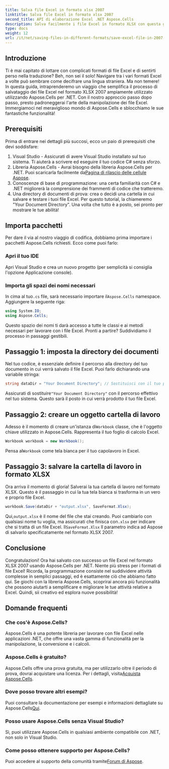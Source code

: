```yaml
---
title: Salva file Excel in formato xlsx 2007
linktitle: Salva file Excel in formato xlsx 2007
second_title: API di elaborazione Excel .NET Aspose.Cells
description: Salva facilmente i file Excel in formato XLSX con questa guida dettagliata che utilizza Aspose.Cells per .NET. Padroneggia la manipolazione di Excel.
type: docs
weight: 12
url: /it/net/saving-files-in-different-formats/save-excel-file-in-2007-xlsx-format/
---
```

## Introduzione
Ti è mai capitato di lottare con complicati formati di file Excel e di sentirti perso nella traduzione? Beh, non sei il solo! Navigare tra i vari formati Excel a volte può sembrare come decifrare una lingua straniera. Ma non temere! In questa guida, intraprenderemo un viaggio che semplifica il processo di salvataggio dei file Excel nel formato XLSX 2007 ampiamente utilizzato utilizzando Aspose.Cells per .NET. Con il nostro approccio passo dopo passo, presto padroneggerai l'arte della manipolazione dei file Excel. Immergiamoci nel meraviglioso mondo di Aspose.Cells e sblocchiamo le sue fantastiche funzionalità!
## Prerequisiti
Prima di entrare nei dettagli più succosi, ecco un paio di prerequisiti che devi soddisfare:
1. Visual Studio - Assicurati di avere Visual Studio installato sul tuo sistema. Ti aiuterà a scrivere ed eseguire il tuo codice C# senza sforzo.
2. Libreria Aspose.Cells - Avrai bisogno della libreria Aspose.Cells per .NET. Puoi scaricarla facilmente da[Pagina di rilascio delle cellule Aspose](https://releases.aspose.com/cells/net/).
3. Conoscenze di base di programmazione: una certa familiarità con C# e .NET migliorerà la comprensione dei frammenti di codice che tratteremo.
4. Una directory di documenti di prova: crea o decidi una cartella in cui salvare e testare i tuoi file Excel. Per questo tutorial, la chiameremo "Your Document Directory".
Una volta che tutto è a posto, sei pronto per mostrare le tue abilità!
## Importa pacchetti
Per dare il via al nostro viaggio di codifica, dobbiamo prima importare i pacchetti Aspose.Cells richiesti. Ecco come puoi farlo:
### Apri il tuo IDE
Apri Visual Studio e crea un nuovo progetto (per semplicità si consiglia l'opzione Applicazione console).
### Importa gli spazi dei nomi necessari
 In cima al tuo`.cs` file, sarà necessario importare il`Aspose.Cells` namespace. Aggiungere la seguente riga:
```csharp
using System.IO;
using Aspose.Cells;
```
Questo spazio dei nomi ti darà accesso a tutte le classi e ai metodi necessari per lavorare con i file Excel.
Pronti a partire? Suddividiamo il processo in passaggi gestibili.
## Passaggio 1: imposta la directory dei documenti
Nel tuo codice, è essenziale definire il percorso alla directory del tuo documento in cui verrà salvato il file Excel. Puoi farlo dichiarando una variabile stringa:
```csharp
string dataDir = "Your Document Directory"; // Sostituisci con il tuo percorso effettivo
```
 Assicurati di sostituire`"Your Document Directory"` con il percorso effettivo nel tuo sistema. Questo sarà il posto in cui verrà prodotto il tuo file Excel.
## Passaggio 2: creare un oggetto cartella di lavoro
 Adesso è il momento di creare un'istanza di`Workbook` classe, che è l'oggetto chiave utilizzato in Aspose.Cells. Rappresenta il tuo foglio di calcolo Excel.
```csharp
Workbook workbook = new Workbook();
```
 Pensa al`Workbook` come tela bianca per il tuo capolavoro in Excel.
## Passaggio 3: salvare la cartella di lavoro in formato XLSX
Ora arriva il momento di gloria! Salverai la tua cartella di lavoro nel formato XLSX. Questo è il passaggio in cui la tua tela bianca si trasforma in un vero e proprio file Excel.
```csharp
workbook.Save(dataDir + "output.xlsx", SaveFormat.Xlsx);
```
 Qui,`output.xlsx` è il nome del file che stai creando. Puoi cambiarlo con qualsiasi nome tu voglia, ma assicurati che finisca con`.xlsx` per indicare che si tratta di un file Excel. Il`SaveFormat.Xlsx` Il parametro indica ad Aspose di salvarlo specificatamente nel formato XLSX 2007.
## Conclusione
Congratulazioni! Ora hai salvato con successo un file Excel nel formato XLSX 2007 usando Aspose.Cells per .NET. Niente più stress per i formati di file Excel! Ricorda, la programmazione consiste nel suddividere attività complesse in semplici passaggi, ed è esattamente ciò che abbiamo fatto qui. Se giochi con la libreria Aspose.Cells, scoprirai ancora più funzionalità che possono aiutarti a semplificare e migliorare le tue attività relative a Excel. Quindi, sii creativo ed esplora nuove possibilità! 
## Domande frequenti
### Che cos'è Aspose.Cells?
Aspose.Cells è una potente libreria per lavorare con file Excel nelle applicazioni .NET, che offre una vasta gamma di funzionalità per la manipolazione, la conversione e i calcoli.
### Aspose.Cells è gratuito?
 Aspose.Cells offre una prova gratuita, ma per utilizzarlo oltre il periodo di prova, dovrai acquistare una licenza. Per i dettagli, visita[Acquista Aspose.Cells](https://purchase.aspose.com/buy).
### Dove posso trovare altri esempi?
 Puoi consultare la documentazione per esempi e informazioni dettagliate su Aspose.Cells[Qui](https://reference.aspose.com/cells/net/).
### Posso usare Aspose.Cells senza Visual Studio?
Sì, puoi utilizzare Aspose.Cells in qualsiasi ambiente compatibile con .NET, non solo in Visual Studio.
### Come posso ottenere supporto per Aspose.Cells?
Puoi accedere al supporto della comunità tramite[Forum di Aspose](https://forum.aspose.com/c/cells/9).